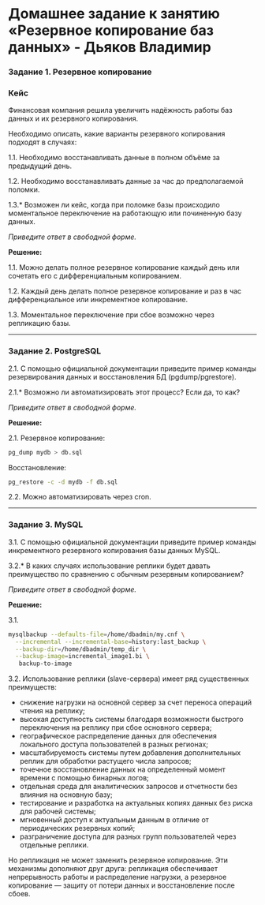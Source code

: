 # Домашнее задание к занятию «Резервное копирование баз данных» - Дьяков Владимир

### Задание 1. Резервное копирование

### Кейс
Финансовая компания решила увеличить надёжность работы баз данных и их резервного копирования. 

Необходимо описать, какие варианты резервного копирования подходят в случаях: 

1.1. Необходимо восстанавливать данные в полном объёме за предыдущий день.

1.2. Необходимо восстанавливать данные за час до предполагаемой поломки.

1.3.* Возможен ли кейс, когда при поломке базы происходило моментальное переключение на работающую или починенную базу данных.

*Приведите ответ в свободной форме.*

**Решение:**

1.1. Можно делать полное резервное копирование каждый день или сочетать его с дифференциальным копированием.

1.2. Каждый день делать полное резервное копирование и раз в час дифференциальное или инкрементное копирование.

1.3. Моментальное переключение при сбое возможно через репликацию базы.

---

### Задание 2. PostgreSQL

2.1. С помощью официальной документации приведите пример команды резервирования данных и восстановления БД (pgdump/pgrestore).

2.1.* Возможно ли автоматизировать этот процесс? Если да, то как?

*Приведите ответ в свободной форме.*

**Решение:**

2.1. Резервное копирование:

```bash
pg_dump mydb > db.sql
```

Восстановление:

```bash
pg_restore -c -d mydb -f db.sql
```

2.2. Можно автоматизировать через cron.

---

### Задание 3. MySQL

3.1. С помощью официальной документации приведите пример команды инкрементного резервного копирования базы данных MySQL. 

3.2.* В каких случаях использование реплики будет давать преимущество по сравнению с обычным резервным копированием?

*Приведите ответ в свободной форме.*

**Решение:**

3.1.
```bash
mysqlbackup --defaults-file=/home/dbadmin/my.cnf \
  --incremental --incremental-base=history:last_backup \
  --backup-dir=/home/dbadmin/temp_dir \
  --backup-image=incremental_image1.bi \
   backup-to-image
```

3.2. Использование реплики (slave-сервера) имеет ряд существенных преимуществ:
- снижение нагрузки на основной сервер за счет переноса операций чтения на реплику;
- высокая доступность системы благодаря возможности быстрого переключения на реплику при сбое основного сервера;
- географическое распределение данных для обеспечения локального доступа пользователей в разных регионах;
- масштабируемость системы путем добавления дополнительных реплик для обработки растущего числа запросов;
- точечное восстановление данных на определенный момент времени с помощью бинарных логов;
- отдельная среда для аналитических запросов и отчетности без влияния на основную базу;
- тестирование и разработка на актуальных копиях данных без риска для рабочей системы;
- мгновенный доступ к актуальным данным в отличие от периодических резервных копий;
- разграничение доступа для разных групп пользователей через отдельные реплики.

Но репликация не может заменить резервное копирование. Эти механизмы дополняют друг друга: репликация обеспечивает непрерывность работы и распределение нагрузки, а резервное копирование — защиту от потери данных и восстановление после сбоев.
